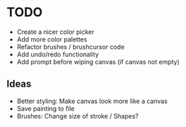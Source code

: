 # TODO

- Create a nicer color picker
- Add more color palettes
- Refactor brushes / brushcursor code
- Add undo/redo functionality
- Add prompt before wiping canvas (if canvas not empty)

## Ideas

- Better styling: Make canvas look more like a canvas
- Save painting to file
- Brushes: Change size of stroke / Shapes?

